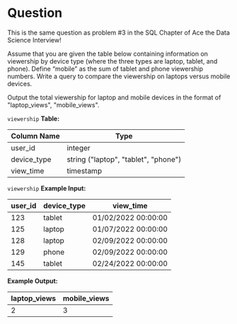 # Question
This is the same question as problem #3 in the SQL Chapter of Ace the Data Science Interview!

Assume that you are given the table below containing information on viewership by device type (where the three types are laptop, tablet, and phone). Define “mobile” as the sum of tablet and phone viewership numbers. Write a query to compare the viewership on laptops versus mobile devices.

Output the total viewership for laptop and mobile devices in the format of "laptop_views", "mobile_views".

`viewership` **Table:**

|Column Name|	Type|
|------|------|
|user_id|integer|
|device_type|	string ("laptop", "tablet", "phone")|
|view_time|	timestamp|

`viewership` **Example Input:**

|user_id|	device_type|	view_time|
|---|----|------|
|123|	tablet|	01/02/2022 00:00:00|
|125|	laptop|	01/07/2022 00:00:00|
|128|	laptop|	02/09/2022 00:00:00|
|129|	phone	|02/09/2022 00:00:00|
|145|	tablet|	02/24/2022 00:00:00|

**Example Output:**

|laptop_views|	mobile_views|
|------|------|
|2|	3|
